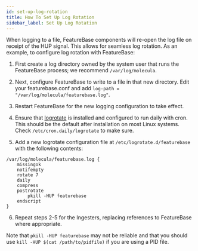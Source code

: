 ```yaml
---
id: set-up-log-rotation
title: How To Set Up Log Rotation
sidebar_label: Set Up Log Rotation
---
```




When logging to a file, FeatureBase components will re-open the log file on receipt of the HUP signal. This allows for seamless log rotation. As an example, to configure log rotation with FeatureBase:

1. First create a log directory owned by the system user that runs the FeatureBase process; we recommend `/var/log/molecula`.

2. Next, configure FeatureBase to write to a file in that new directory. Edit your featurebase.conf and add `log-path = "/var/log/molecula/featurebase.log"`.

3. Restart FeatureBase for the new logging configuration to take effect.

4. Ensure that [logrotate](https://linux.die.net/man/8/logrotate) is installed and configured to run daily with cron. This should be the default after installation on most Linux systems. Check `/etc/cron.daily/logrotate` to make sure.

5. Add a new logrotate configuration file at `/etc/logrotate.d/featurebase` with the following contents:

```text
/var/log/molecula/featurebase.log {
    missingok
    notifempty
    rotate 7
    daily
    compress
    postrotate
        pkill -HUP featurebase
    endscript
}
```

6. Repeat steps 2-5 for the Ingesters, replacing references to FeatureBase where appropriate.

Note that `pkill -HUP featurebase` may not be reliable and that you should use `kill -HUP $(cat /path/to/pidfile)` if you are using a PID file.
